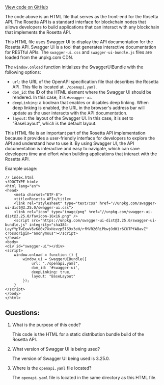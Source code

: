 [View code on GitHub](https://github.com/cosmos/cosmos-sdk.git/tools/rosetta/openapi/index.html)

The code above is an HTML file that serves as the front-end for the Rosetta API. The Rosetta API is a standard interface for blockchain nodes that allows developers to build applications that can interact with any blockchain that implements the Rosetta API. 

This HTML file uses Swagger UI to display the API documentation for the Rosetta API. Swagger UI is a tool that generates interactive documentation for RESTful APIs. The `swagger-ui.css` and `swagger-ui-bundle.js` files are loaded from the unpkg.com CDN. 

The `window.onload` function initializes the SwaggerUIBundle with the following options:
- `url`: the URL of the OpenAPI specification file that describes the Rosetta API. This file is located at `./openapi.yaml`.
- `dom_id`: the ID of the HTML element where the Swagger UI should be rendered. In this case, it is `#swagger-ui`.
- `deepLinking`: a boolean that enables or disables deep linking. When deep linking is enabled, the URL in the browser's address bar will update as the user interacts with the API documentation.
- `layout`: the layout of the Swagger UI. In this case, it is set to "BaseLayout", which is the default layout.

This HTML file is an important part of the Rosetta API implementation because it provides a user-friendly interface for developers to explore the API and understand how to use it. By using Swagger UI, the API documentation is interactive and easy to navigate, which can save developers time and effort when building applications that interact with the Rosetta API. 

Example usage:
```
// index.html
<!DOCTYPE html>
<html lang="en">
<head>
    <meta charset="UTF-8">
    <title>Rosetta API</title>
    <link rel="stylesheet" type="text/css" href="//unpkg.com/swagger-ui-dist@3.25.0/swagger-ui.css">
    <link rel="icon" type="image/png" href="//unpkg.com/swagger-ui-dist@3.25.0/favicon-16x16.png" />
    <script src="https://unpkg.com/swagger-ui-dist@3.25.0/swagger-ui-bundle.js" integrity="sha384-LayfYpTwEewV6vK80x7XxHevzp5lS9x3eH/rfMVR26RiPbwjOdH1r6CUTPfABavZ" crossorigin="anonymous"></script>
</head>
<body>
<div id="swagger-ui"></div>
<script>
    window.onload = function () {
        window.ui = SwaggerUIBundle({
            url: "./openapi.yaml",
            dom_id: '#swagger-ui',
            deepLinking: true,
            layout: "BaseLayout"
        });
    }
</script>
</body>
</html>
```
## Questions: 
 1. What is the purpose of this code?
    
    This code is the HTML for a static distribution bundle build of the Rosetta API.

2. What version of Swagger UI is being used?
    
    The version of Swagger UI being used is 3.25.0.

3. Where is the `openapi.yaml` file located?
    
    The `openapi.yaml` file is located in the same directory as this HTML file.